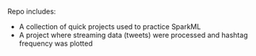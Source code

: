 Repo includes: 

* A collection of quick projects used to practice SparkML
* A project where streaming data (tweets) were processed and hashtag frequency was plotted 
